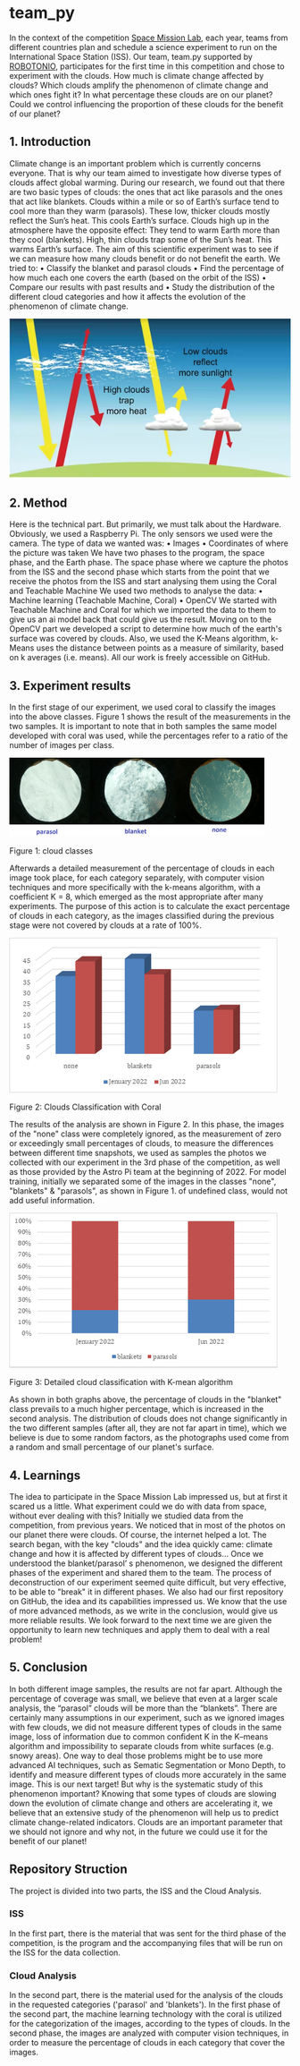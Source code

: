 # team_py
Ιn the context of the competition [Space Mission Lab](https://astro-pi.org/mission-space-lab/), each year, teams from different countries plan and schedule a science experiment to run on the International Space Station (ISS). Our team, team.py supported by [ROBOTONIO](https://www.robotonio.gr/), participates for the first time in this competition and chose to experiment with the clouds. How much is climate change affected by clouds? Which clouds amplify the phenomenon of climate change and which ones fight it? In what percentage these clouds are on our planet? Could we control influencing the proportion of these clouds for the benefit of our planet?

## 1. Introduction  
Climate change is an important problem which is currently concerns everyone. That is why our team aimed to investigate how diverse types of clouds affect global warming. During our research, we found out that there are two basic types of clouds: the ones that act like parasols and the ones that act like blankets.
Clouds within a mile or so of Earth’s surface tend to cool more than they warm (parasols). These low, thicker clouds mostly reflect the Sun’s heat. This cools Earth’s surface.
Clouds high up in the atmosphere have the opposite effect: They tend to warm Earth more than they cool (blankets). High, thin clouds trap some of the Sun’s heat. This warms Earth’s surface.
The aim of this scientific experiment was to see if we can measure how many clouds benefit or do not benefit the earth.
We tried to:
•	Classify the blanket and parasol clouds
•	Find the percentage of how much each one covers the earth (based on the orbit of the ISS)
•	Compare our results with past results and
•	Study the distribution of the different cloud categories and how it affects the evolution of the phenomenon of climate change. 

![Blankets-Parasols](https://github.com/robotonio/team_py/blob/main/assets/figure_1.png) 


## 2. Method  
Here is the technical part. But primarily, we must talk about the Hardware. Obviously, we used a Raspberry Pi. The only sensors we used were the camera. 
The type of data we wanted was:
•	Images
•	Coordinates of where the picture was taken
We have two phases to the program, the space phase, and the Earth phase. The space phase where we capture the photos from the ISS and the second phase which starts from the point that we receive the photos from the ISS and start analysing them using the Coral and Teachable Machine
We used two methods to analyse the data:
•	Machine learning (Teachable Machine, Coral)
•	OpenCV 
We started with Teachable Machine and Coral for which we imported the data to them to give us an ai model back that could give us the result.
Moving on to the OpenCV part we developed a script to determine how much of the earth's surface was covered by clouds. Also, we used the K-Means algorithm, k-Means uses the distance between points as a measure of similarity, based on k averages (i.e. means).
All our work is freely accessible on GitHub.


## 3. Experiment results  
In the first stage of our experiment, we used coral to classify the images into the above classes. Figure 1 shows the result of the measurements in the two samples. It is important to note that in both samples the same model developed with coral was used, while the percentages refer to a ratio of the number of images per class.

![Figure 1: cloud classes](https://github.com/robotonio/team_py/blob/main/assets/figure_2.png) 

Figure 1: cloud classes

Afterwards a detailed measurement of the percentage of clouds in each image took place, for each category separately, with computer vision techniques and more specifically with the k-means algorithm, with a coefficient K = 8, which emerged as the most appropriate after many experiments. The purpose of this action is to calculate the exact percentage of clouds in each category, as the images classified during the previous stage were not covered by clouds at a rate of 100%.

![Figure 2: Clouds Classification with Coral](https://github.com/robotonio/team_py/blob/main/assets/figure_3.png) 

Figure 2: Clouds Classification with Coral

The results of the analysis are shown in Figure 2. In this phase, the images of the "none" class were completely ignored, as the measurement of zero or exceedingly small percentages of clouds, to measure the differences between different time snapshots, we used as samples the photos we collected with our experiment in the 3rd phase of the competition, as well as those provided by the Astro Pi team at the beginning of 2022. For model training, initially we separated some of the images in the classes "none", "blankets" & "parasols", as shown in Figure 1. of undefined class, would not add useful information.

![Figure 3: Detailed cloud classification with K-mean algorithm](https://github.com/robotonio/team_py/blob/main/assets/figure_4.png) 
 
Figure 3: Detailed cloud classification with K-mean algorithm

As shown in both graphs above, the percentage of clouds in the "blanket" class prevails to a much higher percentage, which is increased in the second analysis. The distribution of clouds does not change significantly in the two different samples (after all, they are not far apart in time), which we believe is due to some random factors, as the photographs used come from a random and small percentage of our planet's surface.


## 4. Learnings
The idea to participate in the Space Mission Lab impressed us, but at first it scared us a little. What experiment could we do with data from space, without ever dealing with this?
Initially we studied data from the competition, from previous years. We noticed that in most of the photos on our planet there were clouds. Of course, the internet helped a lot. The search began, with the key "clouds" and the idea quickly came: climate change and how it is affected by different types of clouds…
Once we understood the blanket/parasol’ s phenomenon, we designed the different phases of the experiment and shared them to the team. The process of deconstruction of our experiment seemed quite difficult, but very effective, to be able to "break" it in different phases. We also had our first repository on GitHub, the idea and its capabilities impressed us.
We know that the use of more advanced methods, as we write in the conclusion, would give us more reliable results. We look forward to the next time we are given the opportunity to learn new techniques and apply them to deal with a real problem!


## 5. Conclusion  
In both different image samples, the results are not far apart. Although the percentage of coverage was small, we believe that even at a larger scale analysis, the “parasol” clouds will be more than the “blankets”. 
There are certainly many assumptions in our experiment, such as we ignored images with few clouds, we did not measure different types of clouds in the same image, loss of information due to common confident K in the K–means algorithm and impossibility to separate clouds from white surfaces (e.g. snowy areas). One way to deal those problems might be to use more advanced AI techniques, such as Sematic Segmentation or Mono Depth, to identify and measure different types of clouds more accurately in the same image. This is our next target!
But why is the systematic study of this phenomenon important? Knowing that some types of clouds are slowing down the evolution of climate change and others are accelerating it, we believe that an extensive study of the phenomenon will help us to predict climate change-related indicators. Clouds are an important parameter that we should not ignore and why not, in the future we could use it for the benefit of our planet!





## Repository Struction
The project is divided into two parts, the ISS and the Cloud Analysis.

### ISS
In the first part, there is the material that was sent for the third phase of the competition, is the program and the accompanying files that will be run on the ISS for the data collection.

### Cloud Analysis
In the second part, there is the material used for the analysis of the clouds in the requested categories ('parasol' and 'blankets'). In the first phase of the second part, the machine learning technology with the coral is utilized for the categorization of the images, according to the types of clouds. In the second phase, the images are analyzed with computer vision techniques, in order to measure the percentage of clouds in each category that cover the images.
